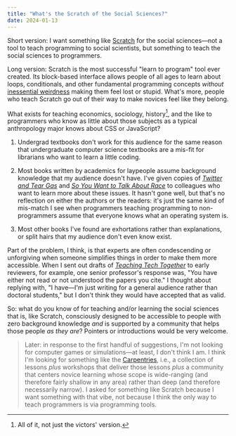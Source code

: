 ```yaml
---
title: "What's the Scratch of the Social Sciences?"
date: 2024-01-13
---
```


Short version:
I want something like [Scratch][scratch] for the social sciences—not
a tool to teach programming to social scientists,
but something to teach the social sciences to programmers.

Long version:
Scratch is the most successful "learn to program" tool ever created.
Its block-based interface allows people of all ages
to learn about loops, conditionals, and other fundamental programming concepts
*without* [inessential weirdness][weirdness] making them feel lost or stupid.
What's more,
people who teach Scratch go out of their way to make novices feel like they belong.

What exists for teaching economics, sociology, history[^1], and the like
to programmers who know as little about those subjects
as a typical anthropology major knows about CSS or JavaScript?

1.  Undergrad textbooks don't work for this audience
    for the same reason that
    undergraduate computer science textbooks are a mis-fit
    for librarians who want to learn a little coding.

2.  Most books written by academics for laypeople
    assume background knowledge that my audience doesn't have.
    I've given copies of [*Twitter and Tear Gas*][teargas]
    and [*So You Want to Talk About Race*][race] to colleagues
    who want to learn more about these issues.
    It hasn't gone well,
    but that's no reflection on either the authors or the readers:
    it's just the same kind of mis-match I see
    when programmers teaching programming to non-programmers
    assume that everyone knows what an operating system is.

3.  Most other books I've found are exhortations rather than explanations,
    or split hairs that my audience don't even know exist.

Part of the problem,
I think,
is that experts are often condescending or unforgiving
when someone simplifies things in order to make them more accessible.
When I sent out drafts of [*Teaching Tech Together*][t3] to early reviewers,
for example,
one senior professor's response was,
"You have either not read or not understood the papers you cite."
I thought about replying with,
"I have—I'm just writing for a general audience rather than doctoral students,"
but I don't think they would have accepted that as valid.

So:
what do you know of for teaching and/or learning the social sciences
that is,
like Scratch,
consciously designed to be accessible to people with zero background knowledge
*and* is supported by a community that helps those people *as they are*?
Pointers or introductions would be very welcome.

> Later: in response to the first handful of suggestions,
> I'm not looking for computer games or simulations—at least,
> I don't think I am.
> I think I'm looking for something like the [Carpentries][carpentries],
> i.e.,
> a collection of lessons
> *plus* workshops that deliver those lessons
> *plus* a community that centers novice learning
> whose scope is wide-ranging (and therefore fairly shallow in any area)
> rather than deep (and therefore necessarily narrow).
> I asked for something like Scratch because I want something with that vibe,
> not because I think the only way to teach programmers is via programming tools.

[^1]: All of it, not just the victors' version.

[carpentries]: https://carpentries.org/
[race]: https://en.wikipedia.org/wiki/So_You_Want_to_Talk_About_Race
[scratch]: https://scratch.mit.edu/
[t3]: https://teachtogether.tech/
[teargas]: https://www.twitterandteargas.org/
[weirdness]: https://www.harihareswara.net/posts/2016/inessential-weirdnesses-in-open-source-software-oscon-2016/
